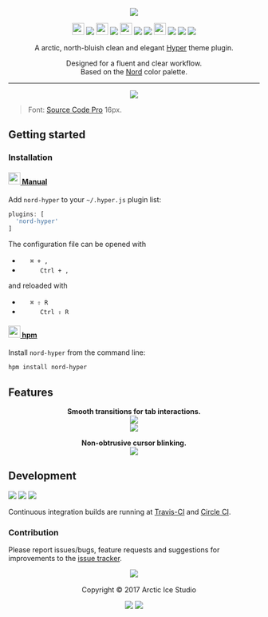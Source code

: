 <p align="center"><img src="https://cdn.rawgit.com/arcticicestudio/nord-hyper/develop/assets/nord-hyper-banner.svg"/></p>

<p align="center"><img src="https://cdn.travis-ci.org/images/favicon-c566132d45ab1a9bcae64d8d90e4378a.svg" width=24 height=24/> <a href="https://travis-ci.org/arcticicestudio/nord-hyper"><img src="https://img.shields.io/travis/arcticicestudio/nord-hyper/develop.svg"/></a> <img src="https://circleci.com/favicon.ico" width=24 height=24/> <a href="https://circleci.com/gh/arcticicestudio/nord-hyper"><img src="https://circleci.com/gh/arcticicestudio/nord-hyper.svg?style=shield&circle-token=3d66b574b6e0663697a26c1207e6fa72c30e78c9"/></a> <img src="https://assets-cdn.github.com/favicon.ico" width=24 height=24/> <a href="https://github.com/arcticicestudio/nord-hyper/releases/latest"><img src="https://img.shields.io/github/release/arcticicestudio/nord-hyper.svg"/></a> <a href="https://github.com/arcticicestudio/nord/releases/tag/v0.2.0"><img src="https://img.shields.io/badge/Nord-v0.2.0-88C0D0.svg"/></a> <img src="https://www.npmjs.com/static/images/touch-icons/favicon-32x32.png" width=24 height=24/> <a href="https://www.npmjs.com/package/nord-hyper"><img src="https://img.shields.io/npm/v/nord-hyper.svg"/></a> <a href="https://www.npmjs.com/package/nord-hyper"><img src="https://img.shields.io/npm/dt/nord-hyper.svg"/></a> <a href="https://www.npmjs.com/package/nord-hyper"><img src="https://img.shields.io/npm/dm/nord-hyper.svg"/></a></p>

<p align="center">A arctic, north-bluish clean and elegant <a href="https://hyper.is">Hyper</a> theme plugin.</p>

<p align="center">Designed for a fluent and clear workflow.<br>
Based on the <a href="https://github.com/arcticicestudio/nord">Nord</a> color palette.</p>

---

<p align="center"><img src="https://raw.githubusercontent.com/arcticicestudio/nord-hyper/develop/assets/scrot-top.png"/><blockquote>Font: <a href="https://adobe-fonts.github.io/source-code-pro">Source Code Pro</a> 16px.</blockquote></p>

## Getting started
### Installation
#### <a href="https://hyper.is/#extensions"><img src="https://hyper.is/favicon.png" width=24 height=24/> Manual</a>
Add `nord-hyper` to your `~/.hyper.js` plugin list:
```js
plugins: [
  'nord-hyper'
]
```
The configuration file can be opened with
  - <img src="https://developer.apple.com/favicon.ico" width=16 height=16/> `⌘ + ,`
  - <img src="https://www.kernel.org/theme/images/logos/favicon.png" width=16 height=16/> <img src="https://www.microsoft.com/favicon.ico" width=16 height=16/> `Ctrl + ,`
  
and reloaded with
  - <img src="https://developer.apple.com/favicon.ico" width=16 height=16/> `⌘ ⇧ R`
  - <img src="https://www.kernel.org/theme/images/logos/favicon.png" width=16 height=16/> <img src="https://www.microsoft.com/favicon.ico" width=16 height=16/> `Ctrl ⇧ R`

#### <a href="https://www.npmjs.com/package/hpm-cli"><img src="https://hyper.is/favicon.png" width=24 height=24/> hpm</a>
Install `nord-hyper` from the command line:
```sh
hpm install nord-hyper
```

## Features
<p align="center"><strong>Smooth transitions for tab interactions.</strong><br><img src="https://raw.githubusercontent.com/arcticicestudio/nord-hyper/develop/assets/scrot-feature-tabs.png"/><br><img src="https://raw.githubusercontent.com/arcticicestudio/nord-hyper/develop/assets/scrcast-feature-smooth-tab-transition.gif"/></p>

<p align="center"><strong>Non-obtrusive cursor blinking.</strong><br><img src="https://raw.githubusercontent.com/arcticicestudio/nord-hyper/develop/assets/scrcast-feature-cursor-blink.gif"/></p>

## Development
[![](https://img.shields.io/badge/Changelog-0.2.0-81A1C1.svg)](https://github.com/arcticicestudio/nord-hyper/blob/v0.2.0/CHANGELOG.md) [![](https://img.shields.io/badge/Workflow-gitflow--branching--model-81A1C1.svg)](http://nvie.com/posts/a-successful-git-branching-model) [![](https://img.shields.io/badge/Versioning-ArcVer_0.8.0-81A1C1.svg)](https://github.com/arcticicestudio/arcver)

Continuous integration builds are running at [Travis-CI](https://travis-ci.org/arcticicestudio/nord-hyper) and [Circle CI](https://circleci.com/gh/arcticicestudio/nord-hyper).

### Contribution
Please report issues/bugs, feature requests and suggestions for improvements to the [issue tracker](https://github.com/arcticicestudio/nord-hyper/issues).

<p align="center"><img src="https://cdn.rawgit.com/arcticicestudio/nord/develop/src/assets/banner-footer-mountains.svg" /></p>

<p align="center"> <img src="http://arcticicestudio.com/favicon.ico" width=16 height=16/> Copyright &copy; 2017 Arctic Ice Studio</p>

<p align="center"><a href="http://www.apache.org/licenses/LICENSE-2.0"><img src="https://img.shields.io/badge/License-Apache_2.0-5E81AC.svg"/></a> <a href="https://creativecommons.org/licenses/by-sa/4.0"><img src="https://img.shields.io/badge/License-CC_BY--SA_4.0-5E81AC.svg"/></a></p>
